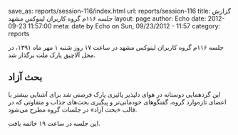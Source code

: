 save_as: reports/session-116/index.html
url: reports/session-116
title: گزارش جلسه ۱۱۶م گروه کاربران لینوکس مشهد
layout: page
author: Echo
date: 2012-09-23 11:57:00
meta: date by Echo on Sun, 09/23/2012 - 11:57
category: reports

جلسه ۱۱۶م گروه کاربران لینوکس مشهد در ساعت ۱۷ روز شنبه ۱ مهر ماه ۱۳۹۱، در محل
آلاچیق پارک ملت برگذار شد.


<!--more-->

## بحث آزاد
این گردهمایی دوستانه در هوای دلپذیر پائیزی پارک فرصتی شد برای آشنایی بیشتر با
اعضای تازه‌وارد گروه، گفتگو‌های خودمانی‌تر و پیگیری بحث‌‌های جذاب و متفاوتی که
در قالب «بحث آزاد» در جلسات گروه مطرح می‌شود.

این جلسه در ساعت ۱۹ خاتمه یافت.
